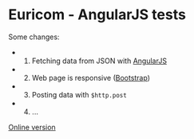 # Euricom - AngularJS tests

Some changes:
* 1. Fetching data from JSON with [AngularJS]( http://angularjs.org )
* 2. Web page is responsive ([Bootstrap]( http://getbootstrap.com ))
* 3. Posting data with `$http.post`
* 4. ...


[Online version]( http://ksenia.be/euricom )